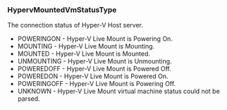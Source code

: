 ### HypervMountedVmStatusType
The connection status of Hyper-V Host server.

- POWERINGON - Hyper-V Live Mount
 is Powering On.
- MOUNTING - Hyper-V Live Mount
 is Mounting.
- MOUNTED - Hyper-V Live Mount
 is Mounted.
- UNMOUNTING - Hyper-V Live Mount
 is Unmounting.
- POWEREDOFF - Hyper-V Live Mount
 is Powered Off.
- POWEREDON - Hyper-V Live Mount
 is Powered On.
- POWERINGOFF - Hyper-V Live Mount
 is Powering Off.
- UNKNOWN - Hyper-V Live Mount virtual machine status could
 not be parsed.
